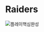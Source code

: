 # Raiders

![플레이핵심완성]([https://user-images.githubusercontent.com/46564046/233078635-f2e0a485-f1a0-4e0a-b409-a18958122472.gif](https://youtu.be/kSDWP_GfiOQ))
